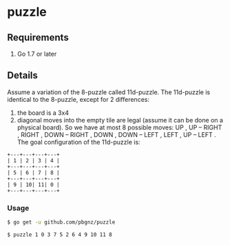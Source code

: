 # puzzle

## Requirements
1. Go 1.7 or later

## Details

Assume a variation of the 8-puzzle called 11d-puzzle. The 11d-puzzle is identical to the 8-puzzle, except
for 2 differences:
1. the board is a 3x4
2. diagonal moves into the empty tile are legal (assume it can be done on a physical board). So we have
at most 8 possible moves: UP , UP – RIGHT , RIGHT , DOWN – RIGHT , DOWN , DOWN – LEFT , LEFT , UP – LEFT .
The goal configuration of the 11d-puzzle is:

```
+---+---+---+---+
| 1 | 2 | 3 | 4 |
+---+---+---+---+
| 5 | 6 | 7 | 8 |
+---+---+---+---+
| 9 | 10| 11| 0 |
+---+---+---+---+
```

### Usage

``` bash
$ go get -u github.com/pbgnz/puzzle
```

``` bash
$ puzzle 1 0 3 7 5 2 6 4 9 10 11 8
```
